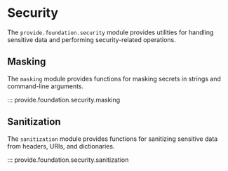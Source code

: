 # Security

The `provide.foundation.security` module provides utilities for handling sensitive data and performing security-related operations.

## Masking

The `masking` module provides functions for masking secrets in strings and command-line arguments.

::: provide.foundation.security.masking

## Sanitization

The `sanitization` module provides functions for sanitizing sensitive data from headers, URIs, and dictionaries.

::: provide.foundation.security.sanitization